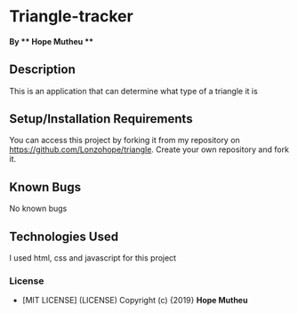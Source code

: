 # Triangle-tracker
####
#### By ** Hope Mutheu **
## Description
This is an application that can determine what type of a triangle it is
## Setup/Installation Requirements
You can access this project by forking it from my repository on https://github.com/Lonzohope/triangle. Create your own repository and fork it.
## Known Bugs
No known bugs
## Technologies Used
I used html, css and javascript for this project
### License

* [MIT LICENSE] (LICENSE)
Copyright (c) {2019} **Hope Mutheu**


